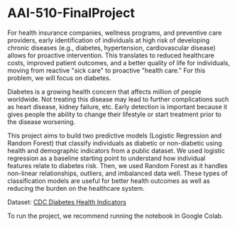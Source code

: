 # AAI-510-FinalProject
For health insurance companies, wellness programs, and preventive care providers, early identification of individuals at high risk of developing chronic diseases (e.g., diabetes, hypertension, cardiovascular disease) allows for proactive intervention. This translates to reduced healthcare costs, improved patient outcomes, and a better quality of life for individuals, moving from reactive "sick care" to proactive "health care." For this problem, we will focus on diabetes.

Diabetes is a growing health concern that affects million of people worldwide. Not treating this disease may lead to further complications such as heart disease, kidney failure, etc. Early detection is important because it gives people the ability to change their lifestyle or start treatment prior to the disease worsening.

This project aims to build two predictive models (Logistic Regression and Random Forest) that classify individuals as diabetic or non-diabetic using health and demographic indicators from a public dataset. We used logistic regression as a baseline starting point to understand how individual features relate to diabetes risk. Then, we used Random Forest as it handles non-linear relationships, outliers, and imbalanced data well. These types of classification models are useful for better health outcomes as well as reducing the burden on the healthcare system.

Dataset: [CDC Diabetes Health Indicators](https://archive.ics.uci.edu/dataset/891/cdc+diabetes+health+indicators)

To run the project, we recommend running the notebook in Google Colab.
